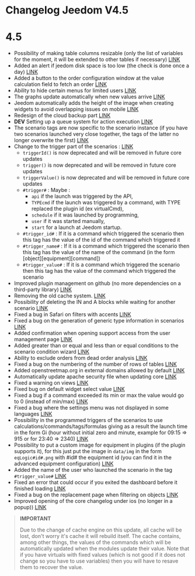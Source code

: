 # Changelog Jeedom V4.5

# 4.5

- Possibility of making table columns resizable (only the list of variables for the moment, it will be extended to other tables if necessary) [LINK](https://github.com/jeedom/core/issues/2499)
- Added an alert if jeedom disk space is too low (the check is done once a day) [LINK](https://github.com/jeedom/core/issues/2438)
- Added a button to the order configuration window at the value calculation field to fetch an order [LINK](https://github.com/jeedom/core/issues/2776)
- Ability to hide certain menus for limited users [LINK](https://github.com/jeedom/core/issues/2651)
- The graphs update automatically when new values arrive [LINK](https://github.com/jeedom/core/issues/2749)
- Jeedom automatically adds the height of the image when creating widgets to avoid overlapping issues on mobile [LINK](https://github.com/jeedom/core/issues/2539)
- Redesign of the cloud backup part [LINK](https://github.com/jeedom/core/issues/2765)
- **DEV** Setting up a queue system for action execution [LINK](https://github.com/jeedom/core/issues/2489)
- The scenario tags are now specific to the scenario instance (if you have two scenarios launched very close together, the tags of the latter no longer overwrite the first) [LINK](https://github.com/jeedom/core/issues/2763)
- Change to the trigger part of the scenarios : [LINK](https://github.com/jeedom/core/issues/2414)
  - ``triggerId()`` is now deprecated and will be removed in future core updates
  - ``trigger()`` is now deprecated and will be removed in future core updates
  - ``triggerValue()`` is now deprecated and will be removed in future core updates
  - ``#trigger#`` : Maybe :
    - ``api`` if the launch was triggered by the API,
    - ``TYPEcmd`` if the launch was triggered by a command, with TYPE replaced the plugin id (ex virtualCmd),
    - ``schedule`` if it was launched by programming,
    - ``user`` if it was started manually,
    - ``start`` for a launch at Jeedom startup.
  - ``#trigger_id#`` : If it is a command which triggered the scenario then this tag has the value of the id of the command which triggered it
  - ``#trigger_name#`` : If it is a command which triggered the scenario then this tag has the value of the name of the command (in the form [object][equipment][command])
  - ``#trigger_value#`` : If it is a command which triggered the scenario then this tag has the value of the command which triggered the scenario
- Improved plugin management on github (no more dependencies on a third-party library) [LINK](https://github.com/jeedom/core/issues/2567)
- Removing the old cache system. [LINK](https://github.com/jeedom/core/pull/2799)
- Possibility of deleting the IN and A blocks while waiting for another scenario [LINK](https://github.com/jeedom/core/pull/2379)
- Fixed a bug in Safari on filters with accents [LINK](https://github.com/jeedom/core/pull/2754)
- Fixed a bug on the generation of generic type information in scenarios [LINK](https://github.com/jeedom/core/pull/2806)
- Added confirmation when opening support access from the user management page [LINK](https://github.com/jeedom/core/pull/2809)
- Added greater than or equal and less than or equal conditions to the scenario condition wizard [LINK](https://github.com/jeedom/core/issues/2810)
- Ability to exclude orders from dead order analysis [LINK](https://github.com/jeedom/core/issues/2812)
- Fixed a bug on the numbering of the number of rows of tables [LINK](https://github.com/jeedom/core/commit/0e9e44492e29f7d0842b2c9b3df39d0d98957c83)
- Added openstreetmap.org in external domains allowed by default [LINK](https://github.com/jeedom/core/commit/2d62c64f0bd1958372844f6859ef691f88852422)
- Automatically update apache security file when updating core [LINK](https://github.com/jeedom/core/issues/2815)
- Fixed a warning on views [LINK](https://github.com/jeedom/core/pull/2816)
- Fixed bug on default widget select value [LINK](https://github.com/jeedom/core/pull/2813)
- Fixed a bug if a command exceeded its min or max the value would go to 0 (instead of min/max) [LINK](https://github.com/jeedom/core/issues/2819)
- Fixed a bug where the settings menu was not displayed in some languages [LINK](https://github.com/jeedom/core/issues/2821)
- Possibility in the programmed triggers of the scenarios to use calculations/commands/tags/formulas giving as a result the launch time in the form Gi (hour without initial zero and minute, example for 09:15 => 915 or for 23:40 => 2340) [LINK](https://github.com/jeedom/core/pull/2808)
- Possibility to put a custom image for equipment in plugins (if the plugin supports it), for this just put the image in `data/img` in the form `eqLogic#id#.png` with #id# the equipment id (you can find it in the advanced equipment configuration) [LINK](https://github.com/jeedom/core/pull/2802)
- Added the name of the user who launched the scenario in the tag ``#trigger_value#`` [LINK](https://github.com/jeedom/core/pull/2382)
- Fixed an error that could occur if you exited the dashboard before it finished loading [LINK](https://github.com/jeedom/core/pull/2827)
- Fixed a bug on the replacement page when filtering on objects [LINK](https://github.com/jeedom/core/issues/2833)
- Improved opening of the core changelog under ios (no longer in a popup)) [LINK](https://github.com/jeedom/core/issues/2835)

>**IMPORTANT**
>
> Due to the change of cache engine on this update, all cache will be lost, don't worry it's cache it will rebuild itself. The cache contains, among other things, the values of the commands which will be automatically updated when the modules update their value. Note that if you have virtuals with fixed values (which is not good if it does not change so you have to use variables) then you will have to resave them to recover the value.